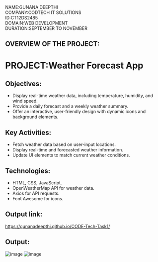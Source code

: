 NAME:GUNANA DEEPTHI  
COMPANY:CODTECH IT SOLUTIONS  
ID:CT12DS2485  
DOMAIN:WEB DEVELOPMENT  
DURATION:SEPTEMBER TO NOVEMBER  

## OVERVIEW OF THE PROJECT:
# PROJECT:Weather Forecast App 

## Objectives:
* Display real-time weather data, including temperature, humidity, and wind speed.  
* Provide a daily forecast and a weekly weather summary.  
* Offer an interactive, user-friendly design with dynamic icons and background elements.  
## Key Activities:
* Fetch weather data based on user-input locations.  
* Display real-time and forecasted weather information.   
* Update UI elements to match current weather conditions.  
## Technologies: 
* HTML, CSS, JavaScript.  
* OpenWeatherMap API for weather data. 
* Axios for API requests. 
* Font Awesome for icons.   
## Output link:
https://gunanadeepthi.github.io/CODE-Tech-Task1/  

## Output:
![image](https://github.com/user-attachments/assets/b78ca5c9-9629-4535-b835-0e3012932262)
![image](https://github.com/user-attachments/assets/cc7a9794-658a-4bec-a619-76aac28661d0)
